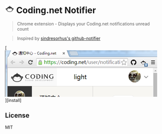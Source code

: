 # <img src="extension/icon-128.png" width="30"> Coding.net Notifier

> Chrome extension - Displays your Coding.net notifications unread count

> Inspired by [sindresorhus's github-notifier](https://github.com/sindresorhus/github-notifier-chrome)

[![](screenshot.png)][install]


## License

MIT